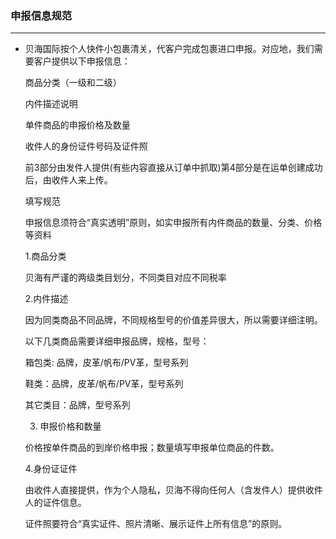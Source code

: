 ### 申报信息规范

---

* 贝海国际按个人快件小包裹清关，代客户完成包裹进口申报。对应地，我们需要客户提供以下申报信息：

  商品分类（一级和二级）

  内件描述说明

  单件商品的申报价格及数量

  收件人的身份证件号码及证件照

  前3部分由发件人提供\(有些内容直接从订单中抓取\)第4部分是在运单创建成功后，由收件人来上传。

  填写规范

  申报信息须符合“真实透明”原则，如实申报所有内件商品的数量、分类、价格等资料

  1.商品分类

  贝海有严谨的两级类目划分，不同类目对应不同税率

  2.内件描述

  因为同类商品不同品牌，不同规格型号的价值差异很大，所以需要详细注明。

  以下几类商品需要详细申报品牌，规格，型号：

  箱包类: 品牌，皮革/帆布/PV革，型号系列

  鞋类：品牌，皮革/帆布/PV革，型号系列

  其它类目：品牌，型号系列

  3. 申报价格和数量

  价格按单件商品的到岸价格申报；数量填写申报单位商品的件数。

  4.身份证证件

  由收件人直接提供，作为个人隐私，贝海不得向任何人（含发件人）提供收件人的证件信息。

  证件照要符合“真实证件、照片清晰、展示证件上所有信息”的原则。



